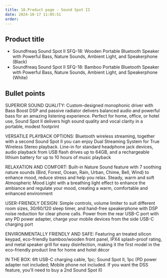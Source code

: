 ```yaml
---
title: 18.Product page - Sound Spot II
date: 2024-10-17 11:05:51
order:
---
```


## Product title

- Soundfreaq Sound Spot II SFQ-18: Wooden Portable Bluetooth Speaker with Powerful Bass, Nature Sounds, Ambient Light, and Speakerphone (Black)
- Soundfreaq Sound Spot II SFQ-18: Bamboo Portable Bluetooth Speaker with Powerful Bass, Nature Sounds, Ambient Light, and Speakerphone (White)

## Bullet points

SUPERIOR SOUND QUALITY: Custom-designed monophonic driver with Bass Boost DSP and passive radiator delivers balanced audio and powerful bass for an amazing listening experience. Perfect for home, office, or hotel use, Sound Spot II delivers high sound quality and vocal clarity in a portable, modest footprint

VERSATILE PLAYBACK OPTIONS: Bluetooth wireless streaming, together with a second Sound Spot II you can enjoy Dual Streaming System for True Wireless Stereo playback. Line-in for standard headphone jack devices, audio playback from USB flash drives up to 64GB, and a rechargeable lithium battery for up to 10 hours of music playback

RELAXATION AND COMFORT: Built-in Nature Sound feature with 7 soothing nature sounds (Bird, Forest, Ocean, Rain, Urban, Chime, Bell, Wind) to enhance mood, reduce stress and help you relax. Steady, warm and soft Atmospheric Mood Light with a breathing light effect to enhance the ambiance and regulate your mood, creating a warm, comfortable and enhanced environment

USER-FRIENDLY DESIGN: Simple controls, volume limiter to suit different room sizes, 30/60/120 sleep timer, and hand-free speakerphone with DSP noise reduction for clear phone calls. Power from the rear USB-C port with any PD power adapter, charge your mobile devices from the side USB-C charging port

ENVIRONMENTALLY FRIENDLY AND SAFE: Featuring an treated silicon keypad, eco-friendly bamboo/wooden front panel, IPX4 splash-proof rating, and metal speaker grill for easy disinfection, making it the first model in the eco-friendly product line for home and hotel décor

IN THE BOX: 6ft USB-C charging cable, 1pc; Sound Spot II, 1pc (PD power adapter not included; Mobile phone not included. If you want the DSS feature, you'll need to buy a 2nd Sound Spot II)
